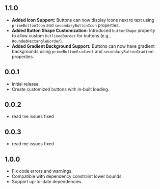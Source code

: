 ## 1.1.0

- **Added Icon Support:** Buttons can now display icons next to text using `primeButtonIcon` and `secondaryButtonIcon` properties.
- **Added Button Shape Customization:** Introduced `buttonShape` property to allow custom `OutlinedBorder` for buttons (e.g., `RoundedRectangleBorder`).
- **Added Gradient Background Support:** Buttons can now have gradient backgrounds using `primeButtonGradient` and `secondaryButtonGradient` properties.

## 0.0.1

- initial release.
- Create customized buttons with in-built loading.

## 0.0.2

- read me issues fixed

## 0.0.3

- read me issues fixed

## 1.0.0

- Fix code errors and warnings.
- Compatible with dependency constraint lower bounds.
- Support up-to-date dependencies.
